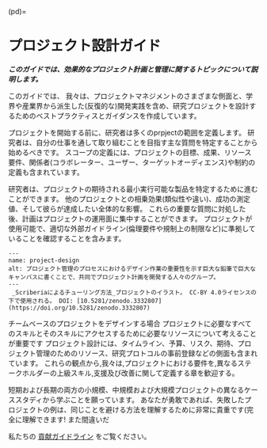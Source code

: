 (pd)=
# プロジェクト設計ガイド

***このガイドでは、効果的なプロジェクト計画と管理に関するトピックについて説明します。***

このガイドでは、 我々は、プロジェクトマネジメントのさまざまな側面と、学界や産業界から派生した(反復的な)開発実践を含め、研究プロジェクトを設計するためのベストプラクティスとガイダンスを作成しています。

プロジェクトを開始する前に、研究者は多くのprpjectの範囲を定義します。 研究者は、自分の仕事を通して取り組むことを目指す主な質問を特定することから始めるべきです。 スコープの定義には、プロジェクトの目標、成果、リソース要件、関係者(コラボレーター、ユーザー、ターゲットオーディエンス)や制約の定義も含まれています。

研究者は、プロジェクトの期待される最小実行可能な製品を特定するために進むことができます。 他のプロジェクトとの相乗効果(類似性や違い)、成功の測定値、そして彼らが達成したい全体的な影響。 これらの重要な質問に対処した後、計画はプロジェクトの運用面に集中することができます。 プロジェクトが使用可能で、適切な外部ガイドライン(倫理要件や規制上の制限など)に準拠していることを確認することを含みます。

```{figure} ../figures/project-design.jpg
---
name: project-design
alt: プロジェクト管理のプロセスにおけるデザイン作業の重要性を示す巨大な鉛筆で巨大なキャンバスに書くことで、共同でプロジェクト計画を開発する人々のグループ。 
---
 _Scriberiaによるチューリング方法_プロジェクトのイラスト。 CC-BY 4.0ライセンスの下で使用される。 DOI: [10.5281/zenodo.3332807](https://doi.org/10.5281/zenodo.3332807)
```
チームベースのプロジェクトをデザインする場合 プロジェクトに必要なすべてのスキルとそのスキルにアクセスするために必要なリソースについて考えることが重要です プロジェクト設計には、タイムライン、予算、リスク、期待、プロジェクト管理のためのリソース、研究プロトコルの事前登録などの側面も含まれています。 これらの観点から,我々は,プロジェクトにおける要件を,異なるステークホルダーの上級スキル,支援及び改善に関して定義する章を歓迎する。

短期および長期の両方の小規模、中規模および大規模プロジェクトの異なるケーススタディから学ぶことを願っています。 あなたが勇敢であれば、失敗したプロジェクトの例は、同じことを避ける方法を理解するために非常に貴重です(完全に理解できます! また間違いだ

私たちの [貢献ガイドライン](https://github.com/alan-turing-institute/the-turing-way/blob/main/CONTRIBUTING.md) をご覧ください。
